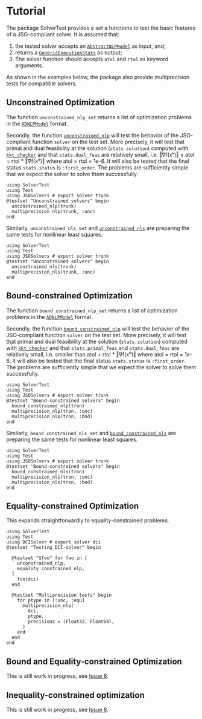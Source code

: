 # Tutorial

The package SolverTest provides a set a functions to test the basic features of a JSO-compliant solver. 
It is assumed that:
1. the tested solver accepts an [`AbstractNLPModel`](https://github.com/JuliaSmoothOptimizers/NLPModels.jl) as input, and;
2. returns a [`GenericExecutionStats`](https://github.com/JuliaSmoothOptimizers/SolverCore.jl) as output;
3. The solver function should accepts `atol` and `rtol` as keyword arguments.

As shown in the examples below, the package also provide multiprecision tests for compatible solvers.

## Unconstrained Optimization

The function `unconstrained_nlp_set`  returns a list of optimization problems in the [`ADNLPModel`](https://github.com/JuliaSmoothOptimizers/ADNLPModels.jl) format.

Secondly, the function [`unconstrained_nlp`](@ref) will test the behavior of the JSO-compliant function `solver` on the test set.
More precisely, it will test that primal and dual feasibility at the solution (`stats.solution`) computed with [`kkt_checker`](@ref) and that `stats.dual_feas` are relatively small, i.e. ‖∇f(xᵏ)‖ ≤ atol + rtol * ‖∇f(x⁰)‖ where atol = rtol = 1e-6.
It will also be tested that the final status `stats.status` is `:first_order`.
The problems are sufficiently simple that we expect the solver to solve them successfully.

```@example
using SolverTest
using Test
using JSOSolvers # export solver trunk
@testset "Unconstrained solvers" begin
  unconstrained_nlp(trunk)
  multiprecision_nlp(trunk, :unc)
end
```

Similarly, `unconstrained_nls_set` and [`unconstrained_nls`](@ref) are preparing the same tests for nonlinear least squares.

```@example
using SolverTest
using Test
using JSOSolvers # export solver trunk
@testset "Unconstrained solvers" begin
  unconstrained_nls(trunk)
  multiprecision_nls(trunk, :unc)
end
```

## Bound-constrained Optimization

The function `bound_constrained_nlp_set`  returns a list of optimization problems in the [`ADNLPModel`](https://github.com/JuliaSmoothOptimizers/ADNLPModels.jl) format.

Secondly, the function [`bound_constrained_nlp`](@ref) will test the behavior of the JSO-compliant function `solver` on the test set.
More precisely, it will test that primal and dual feasibility at the solution (`stats.solution`) computed with [`kkt_checker`](@ref) and that `stats.primal_feas` and `stats.dual_feas` are relatively small, i.e. smaller than atol + rtol * ‖∇f(x⁰)‖ where atol = rtol = 1e-6.
It will also be tested that the final status `stats.status` is `:first_order`.
The problems are sufficiently simple that we expect the solver to solve them successfully.

```@example
using SolverTest
using Test
using JSOSolvers # export solver trunk
@testset "Bound-constrained solvers" begin
  bound_constrained_nlp(tron)
  multiprecision_nlp(tron, :unc)
  multiprecision_nlp(tron, :bnd)
end
```

Similarly, `bound_constrained_nls_set` and [`bound_constrained_nls`](@ref) are preparing the same tests for nonlinear least squares.

```@example
using SolverTest
using Test
using JSOSolvers # export solver trunk
@testset "Bound-constrained solvers" begin
  bound_constrained_nls(tron)
  multiprecision_nls(tron, :unc)
  multiprecision_nls(tron, :bnd)
end
```

## Equality-constrained Optimization

This expands straightforwardly to equality-constrained problems.

```@example
using SolverTest
using Test
using DCISolver # export solver dci
@testset "Testing DCI-solver" begin

  @testset "$foo" for foo in [
    unconstrained_nlp,
    equality_constrained_nlp,
  ]
    foo(dci)
  end

  @testset "Multiprecision tests" begin
    for ptype in [:unc, :equ]
      multiprecision_nlp(
        dci,
        ptype,
        precisions = (Float32, Float64),
      )
    end
  end
end
```

## Bound and Equality-constrained Optimization

This is still work in progress, see [Issue 8](https://github.com/JuliaSmoothOptimizers/SolverTest.jl/issues/8).

## Inequality-constrained optimization

This is still work in progress, see [Issue 8](https://github.com/JuliaSmoothOptimizers/SolverTest.jl/issues/8).
